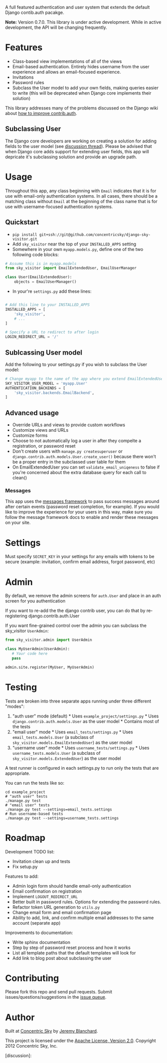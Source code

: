 A full featured authentication and user system that extends the default Django contib.auth pacakge.

**Note:** Version 0.7.0. This library is under active development. While in active development, the API will be changing frequently.


# Features

  * Class-based view implementations of all of the views
  * Email-based authentication. Entirely hides username from the user experience and allows an email-focused experience.
  * Invitations
  * Password rules
  * Subclass the User model to add your own fields, making queries easier to write (this will be deprecated when Django core implements their solution)

This library addresses many of the problems discussed on the Django wiki about [how to improve contrib.auth](https://code.djangoproject.com/wiki/ContribAuthImprovements).

## Subclassing User
The Django core developers are working on creating a solution for adding fields to the user model (see [discussion thread](https://groups.google.com/forum/#!topic/django-developers/PLTW8Mon9QU/discussion)). Please be advised that when Django core adds support for extending user fields, this app will depricate it's subclassing solution and provide an upgrade path.


# Usage
Throughout this app, any class beginning with `Email` indicates that it is for use with email-only authentication systems.
In all cases, there should be a matching class without `Email` at the beginning of the class name that is for use with username-focused authentication systems.

## Quickstart

  * `pip install git+ssh://git@github.com/concentricsky/django-sky-visitor.git`
  * Add `sky_visitor` near the top of your `INSTALLED_APPS` setting
  * Somewhere in your own `myapp.models.py`, define one of the two following code blocks:

```python
# Assume this is in myapp.models
from sky_visitor import EmailExtendedUser, EmailUserManager

class User(EmailExtendedUser):
    objects = EmailUserManager()
```

  * In your're `settings.py` add these lines:

```python

# Add this line to your INSTALLED_APPS
INSTALLED_APPS = [
    'sky_visitor',
    # ...
]

# Specify a URL to redirect to after login
LOGIN_REDIRECT_URL = '/'
```

## Sublcassing User model

Add the following to your settings.py if you wish to subclass the User model:

```python
# Change myapp to the name of the app where you extend EmailExtendedUser
SKY_VISITOR_USER_MODEL = 'myapp.User'
AUTHENTICATION_BACKENDS = [
    'sky_visitor.backends.EmailBackend',
]
```


## Advanced usage

  * Override URLs and views to provide custom workflows
  * Customize views and URLs
  * Customize forms
  * Choose to not automatically log a user in after they compelte a registration, or password reset
  * Don't create users with `manage.py createsuperuser` or `django.contrib.auth.models.User.create_user()` because there won't be a proper entry in the subclassed user table for them
  * On EmailExtendedUser you can set `validate_email_uniqeness` to false if you're concerned about the extra database query for each call to clean()

### Messages
This app uses the [messages framework](https://docs.djangoproject.com/en/dev/ref/contrib/messages/) to pass success messages
around after certain events (password reset completion, for example). If you would like to improve the experience for
your users in this way, make sure you follow the message framework docs to enable and render these messages on your site.


# Settings
Must specify `SECRET_KEY` in your settings for any emails with tokens to be secure (example: invitation, confirm email address, forgot password, etc)


# Admin
By default, we remove the admin screens for `auth.User` and place in an auth screen for you authentication

If you want to re-add the the django contrib user, you can do that by re-registering django.contrib.auth.User

If you want fine-grained control over the admin you can subclass the sky_visitor `UserAdmin`:

```python
from sky_visitor.admin import UserAdmin

class MyUserAdmin(UserAdmin):
   # Your code here
   pass

admin.site.register(MyUser, MyUserAdmin)
```


# Testing

Tests are broken into three separate apps running under three different "modes":

  1. "auth user" mode (default)
    * Uses `example_project/settings.py`
    * Uses `django.contrib.auth.models.User` as the user model
    * Contains most of the tests
  2. "email user" mode
    * Uses `email_tests/settings.py`
    * Uses `email_tests.models.User` (a subclass of `sky_visitor.models.EmailExtendedUser`) as the user model
  2. "username user" mode
    * Uses `username_tests/settings.py`
    * Uses `username_tests.models.User` (a subclass of `sky_visitor.models.ExtendedUser`) as the user model


A test runner is configured in each settings.py to run only the tests that are appropriate.

You can run the tests like so:

    cd example_project
    # "auth user" tests
    ./manage.py test
    # "email user" tests
    ./manage.py test --settings=email_tests.settings
    # Run username-based tests
    ./manage.py test --settings=username_tests.settings


# Roadmap

Development TODO list:

  * Invitation clean up and tests
  * Fix setup.py

Features to add:

  * Admin login form should handle email-only authentication
  * Email confirmation on registration
  * Implement `LOGOUT_REDIRECT_URL`
  * Better built in password rules. Options for extending the password rules.
  * Refactor token URL generation to `utils.py`
  * Change email form and email confirmation page
  * Ability to add, link, and confirm multiple email addresses to the same account (separate app)

Improvements to documentation:

  * Write sphinx documentation
  * Step by step of password reset process and how it works
  * List all template paths that the default templates will look for
  * Add link to blog post about subclassing the user


# Contributing
Please fork this repo and send pull requests. Submit issues/questions/suggestions in the [issue queue](https://github.com/concentricsky/django-sky-visitor/issues).


# Author
Built at [Concentric Sky](http://www.concentricsky.com/) by [Jeremy Blanchard](http://github.com/auzigog/).

This project is licensed under the [Apache License, Version 2.0](http://www.apache.org/licenses/LICENSE-2.0). Copyright 2012 Concentric Sky, Inc.


[discussion]:

